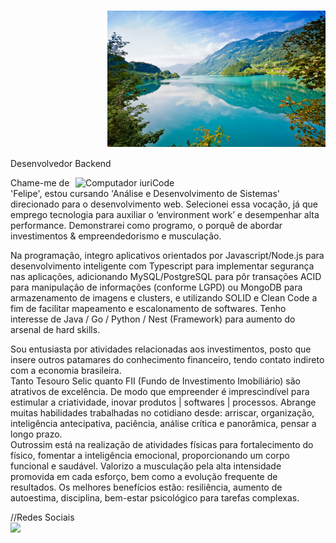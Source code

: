 <div>
     <p style="margin-top:125.1pt; margin-left:116.6pt; text-align:justify; line-height:14.6pt">
          <img src="https://github.com/RFML-HighPro/RFML-HighPro/blob/main/Teste%20(Capa%20github).jpg" alt="Capa do Github Ryan Felipe"/>
     </p>
     <div>
          <div>
               <!-- Título -->
               <p>Desenvolvedor Backend</p>
               <!-- Imagem do Cartãp -->
               <img src="https://raw.githubusercontent.com/MicaelliMedeiros/micaellimedeiros/master/image/computer-illustration.png" min-width="400px" max-width="400px" width="400px"                     align="right" alt="Computador iuriCode">
               <!-- Textos ao lado do cartão -->
              <p align="left"> 
                    Chame-me de 'Felipe', estou cursando 'Análise e Desenvolvimento de Sistemas' direcionado para o desenvolvimento web. Selecionei essa vocação, já que emprego 
                    tecnologia para auxiliar o ‘environment work’ e desempenhar alta performance. Demonstrarei como programo, o porquê de abordar investimentos & empreendedorismo e                           musculação.<br/>
               </p> 
                <p align="left">
                 Na programação, integro aplicativos orientados por Javascript/Node.js para desenvolvimento inteligente com Typescript para implementar segurança nas aplicações,                           adicionando MySQL/PostgreSQL para pôr transações ACID para manipulação de informações (conforme LGPD) ou MongoDB para armazenamento de imagens e clusters, e                               utilizando SOLID e Clean Code a fim de facilitar mapeamento e escalonamento de softwares. Tenho interesse de Java / Go / Python / Nest (Framework) para aumento do                         arsenal de hard skills. <br/>
               </p>
               <p align="left">
               Sou entusiasta por atividades relacionadas aos investimentos, posto que insere outros patamares do conhecimento financeiro, tendo contato indireto com a economia                          brasileira.<br/>
               Tanto Tesouro Selic quanto FII (Fundo de Investimento Imobiliário) são atrativos de excelência. De modo que empreender é imprescindível para estimular a criatividade,
               inovar produtos | softwares | processos. Abrange muitas habilidades trabalhadas no cotidiano desde: arriscar, organização, inteligência antecipativa, paciência, análise                   crítica e panorâmica, pensar a longo prazo.
               <br/>
               Outrossim está na realização de atividades físicas para fortalecimento do físico, fomentar a inteligência emocional, proporcionando um corpo funcional e saudável. Valorizo                a musculação pela alta intensidade promovida em cada esforço, bem como a evolução frequente de resultados. Os melhores benefícios estão: resiliência, aumento de                           autoestima, disciplina, bem-estar psicológico para tarefas complexas. <br/>
               </p>
               <!--Redes Sociais -->
               //Redes Sociais
          </div>
          <a href="https://github.com//RFML-HighPro/github-stats">
           <img height="180em" src="https://github.com/RFML-HighPro/github-stats/main/generated/overview.svg#gh-dark-mode-only" />
          </a>
     </div>
</div>
